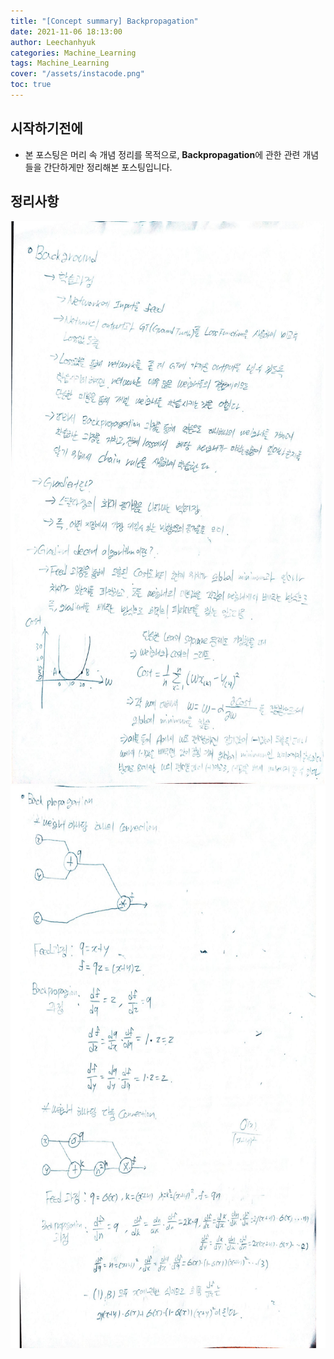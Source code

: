 ```yaml
---
title: "[Concept summary] Backpropagation"
date: 2021-11-06 18:13:00
author: Leechanhyuk
categories: Machine_Learning
tags: Machine_Learning
cover: "/assets/instacode.png"
toc: true
---
```


## 시작하기전에

  - 본 포스팅은 머리 속 개념 정리를 목적으로, **Backpropagation**에 관한 관련 개념들을 간단하게만 정리해본 포스팅입니다.

## 정리사항

  <img src="/assets/image/backpropagation/a1.png" width="600px" height="900px" title="title" alt="title"> 

  <img src="/assets/image/backpropagation/a2.png" width="600px" height="900px" title="title" alt="title"> 
   
   